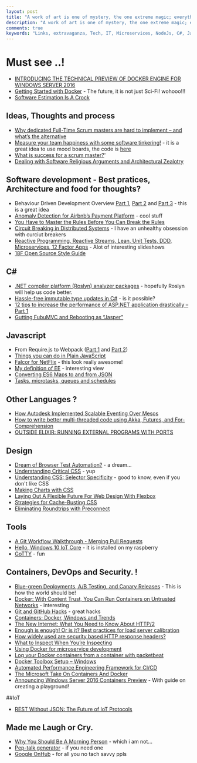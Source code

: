 ```yaml
---
layout: post
title: "A work of art is one of mystery, the one extreme magic; everything else is either arithmetic or biology."
description: "A work of art is one of mystery, the one extreme magic; everything else is either arithmetic or biology."
comments: true
keywords: "Links, extravaganza, Tech, IT, Microservices, NodeJs, C#, Javascript, Solution architecture"
---
```

# Must see ..!
 * [INTRODUCING THE TECHNICAL PREVIEW OF DOCKER ENGINE FOR WINDOWS SERVER 2016](http://blog.docker.com/2015/08/tp-docker-engine-windows-server-2016/)
 * [Getting Started with Docker](https://msdn.microsoft.com/virtualization/windowscontainers/containers_welcome) - The future, it is not just Sci-Fi! wohooo!!!
 * [Software Estimation Is A Crock](http://thecodist.com/article/software-estimation-is-a-crock)

## Ideas, Thoughts and process 
 * [Why dedicated Full-Time Scrum masters are hard to implement – and what’s the alternative](http://www.benlinders.com/2015/no-dedicated-scrum-master/)
 * [Measure your team happiness with some software tinkering!](http://royal.pingdom.com/2015/08/17/measure-your-team-happiness-with-some-software-tinkering/) - it is a great idea to use mood boards, the code is [here](https://github.com/abstractpoint/moodping) 
 * [What is success for a scrum master?](http://www.infoq.com/articles/scrum-master-success)'
 * [Dealing with Software Religious Arguments and Architectural Zealotry](http://www.hanselman.com/blog/DealingWithSoftwareReligiousArgumentsAndArchitecturalZealotry.aspx)

## Software development - Best pratices, Architecture and food for thoughts?
 * Behaviour Driven Development Overview [Part 1](https://www.simple-talk.com/dotnet/development/behaviour-driven-development-overview-part-1-%E2%80%93-ubiquitous-language/), [Part 2](https://www.simple-talk.com/dotnet/development/behaviour-driven-development-part-3-%E2%80%93-benefits-of-using-bdd-programming-methodology/) and [Part 3](https://www.simple-talk.com/dotnet/development/behaviour-driven-development-part-2-%E2%80%93-implementing-scenarios-and-step-definitions-in-specflow/) - this is a great idea
 * [Anomaly Detection for Airbnb’s Payment Platform](http://nerds.airbnb.com/anomaly-detection/) - cool stuff
 * [You Have to Master the Rules Before You Can Break the Rules](http://simpleprogrammer.com/2015/08/17/you-have-to-master-the-rules-before-you-can-break-the-rules/)
 * [Circuit Breaking in Distributed Systems](https://speakerdeck.com/mattheath/circuit-breaking-in-distributed-systems) - I have an unhealthy obsession with curciut breakers
 * [Reactive Programming, Reactive Streams, Lean, Unit Tests, DDD, Microservices, 12 Factor Apps](http://www.agilemobiledeveloper.com/2015/08/18/reactive-programming-reactive-streams-lean-unit-tests-ddd-microservices-12-factor-apps/) - Alot of interesting slideshows
 * [18F Open Source Style Guide](https://pages.18f.gov/open-source-guide/index.html)
 
## **C#**
* [.NET compiler platform (Roslyn) analyzer packages](http://www.lybecker.com/blog/2015/08/05/dotnet-compiler-platform-roslyn-analyzer-packages/) - hopefully Roslyn will help us code better.
* [Hassle-free immutable type updates in C#](http://www.productiverage.com/hasslefree-immutable-type-updates-in-c-sharp) - is it possible?
* [12 tips to increase the performance of ASP.NET application drastically – Part 1](http://www.infragistics.com/community/blogs/devtoolsguy/archive/2015/08/07/12-tips-to-increase-the-performance-of-asp-net-application-drastically-part-1.aspx)
* [Gutting FubuMVC and Rebooting as “Jasper”](http://jeremydmiller.com/2015/08/06/gutting-fubumvc-and-rebooting-as-jasper/)

## Javascript
 * From Require.js to Webpack ([Part 1](http://j-query.blogspot.dk/2015/06/from-requirejs-to-webpack-part-1-reasons.html) and [Part 2](http://www.paypal-engineering.com/2015/08/07/1450/))
 * [Things you can do in Plain JavaScript](http://ponyfoo.com/articles/things-you-can-do-in-plain-javascript)
 * [Falcor for NetFlix](http://netflix.github.io/falcor/) - this look really awesome!
 * [My definition of EE](http://blog.upwardsmotion.com/my-definition-of-ee/) - interesting view
 * [Converting ES6 Maps to and from JSON](http://www.2ality.com/2015/08/es6-map-json.html)
 * [Tasks, microtasks, queues and schedules](https://jakearchibald.com/2015/tasks-microtasks-queues-and-schedules/)

## Other Languages ?
* [How Autodesk Implemented Scalable Eventing Over Mesos](http://highscalability.com/blog/2015/8/17/how-autodesk-implemented-scalable-eventing-over-mesos.html)
* [How to write better multi-threaded code using Akka, Futures, and For-Comprehension](http://devblog.mediamath.com/how-to-write-better-multi-threaded-code-using-akka-futures-and-for-comprehension)
* [OUTSIDE ELIXIR: RUNNING EXTERNAL PROGRAMS WITH PORTS](http://www.theerlangelist.com/2015/08/outside-elixir.html)

## Design
 * [Dream of Browser Test Automation?](http://ponyfoo.com/articles/browser-test-automation-dreams) - a dream...
 * [Understanding Critical CSS](http://www.smashingmagazine.com/2015/08/understanding-critical-css/) - yup
 * [Understanding CSS: Selector Specificity](https://medium.com/@dte/understanding-css-selector-specificity-a02238a02a59) - good to know, even if you don't like CSS
 * [Making Charts with CSS](https://css-tricks.com/making-charts-with-css/)
 * [Laying Out A Flexible Future For Web Design With Flexbox](http://www.smashingmagazine.com/2015/08/flexible-future-for-web-design-with-flexbox/)
 * [Strategies for Cache-Busting CSS](https://css-tricks.com/strategies-for-cache-busting-css)
 * [Eliminating Roundtrips with Preconnect](https://www.igvita.com/2015/08/17/eliminating-roundtrips-with-preconnect)

## Tools
 * [A Git Workflow Walkthrough - Merging Pull Requests](https://bocoup.com/weblog/git-workflow-walkthrough-merging-pull-requests/)
 * [Hello, Windows 10 IoT Core](http://blogs.windows.com/buildingapps/2015/08/10/hello-windows-10-iot-core/) - it is installed on my raspberry
 * [GoTTY](https://github.com/yudai/gotty) - fun

## Containers, DevOps and Security. !
 * [Blue-green Deployments, A/B Testing, and Canary Releases](http://www.javacodegeeks.com/2015/08/blue-green-deployments-ab-testing-and-canary-releases.html) - This is how the world should be!
 * [Docker: With Content Trust, You Can Run Containers on Untrusted Networks](http://thenewstack.io/docker-content-trust-can-run-containers-untrusted-networks/) - interesting
 * [Git and GitHub Hacks](http://ponyfoo.com/articles/git-github-hacks) - great hacks
 * [Containers: Docker, Windows and Trends](http://azure.microsoft.com/blog/2015/08/17/containers-docker-windows-and-trends/)
 * [The New Internet: What You Need to Know About HTTP/2](http://apmdigest.com/the-new-internet-what-you-need-to-know-about-http2)
 * [Enough is enough! Or is it? Best practices for load server calibration](http://www.soasta.com/blog/load-performance-testing-best-practices/)
 * [How widely used are security based HTTP response headers?](https://scotthelme.co.uk/how-widely-used-are-security-based-http-response-headers/)
 * [What to Inspect When You’re Inspecting](https://labs.ctl.io/what-to-inspect-when-youre-inspecting/)
 * [Using Docker for microservice development](http://codeventor.blogspot.com.es/2015/08/using-docker-for-microservice.html)
 * [Log your Docker containers from a container with packetbeat](http://agonzalezro.github.io/log-your-docker-containers-from-a-container-with-packetbeat.html)
 * [Docker Toolbox Setup – Windows](http://rominirani.com/2015/08/15/docker-toolbox-setup-windows/)
 * [Automated Performance Engineering Framework for CI/CD](http://apmblog.dynatrace.com/2015/08/19/automated-performance-engineering-framework-for-cicd/)
 * [The Microsoft Take On Containers And Docker](http://highscalability.com/blog/2015/8/19/the-microsoft-take-on-containers-and-docker.html)
 * [Announcing Windows Server 2016 Containers Preview](http://weblogs.asp.net/scottgu/announcing-windows-server-2016-containers-preview) - With guide on creating a playground!


##IoT
 * [REST Without JSON: The Future of IoT Protocols](https://dzone.com/articles/json-http-and-the-future-of-iot-protocols)
 

## Made me Laugh or Cry. 
 * [Why You Should Be A Morning Person](https://medium.com/keep-learning-keep-growing/why-you-should-be-a-morning-person-8dc34fbe592b) - which i am not...
 * [Pep-talk generator](http://www.babevibes.com/the-pep-talk-generator/) - if you need one
 * [Google OnHub](https://store.google.com/product/onhub) - for all you no tach savvy ppls